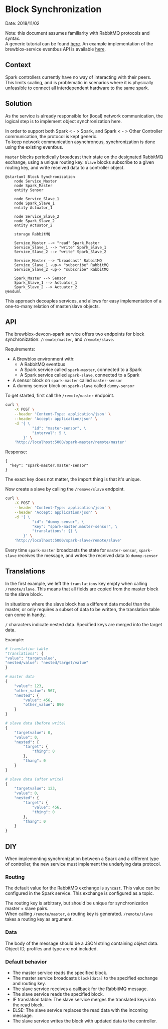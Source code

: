 # Block Synchronization
Date: 2018/11/02

Note: this document assumes familiarity with RabbitMQ protocols and syntax. <br>
A generic tutorial can be found [here][rabbitmq-tutorial]. An example implementation of the brewblox-service eventbus API is available [here][boilerplate-main].

## Context

Spark controllers currently have no way of interacting with their peers. <br>
This limits scaling, and is problematic in scenarios where it is physically unfeasible to connect all interdependent hardware to the same spark.

## Solution

As the service is already responsible for (local) network communication, the logical step is to implement object synchronization here.

In order to support both Spark < - > Spark, and Spark < - > Other Controller communication, the protocol is kept generic. <br>
To keep network communication asynchronous, synchronization is done using the existing eventbus.

`Master` blocks periodically broadcast their state on the designated RabbitMQ exchange, using a unique routing key.
`Slave` blocks subscribe to a given routing key, and write received data to a controller object.

```plantuml
@startuml Block Synchronization
    node Service_Master
    node Spark_Master
    entity Sensor

    node Service_Slave_1
    node Spark_Slave_1
    entity Actuator_1

    node Service_Slave_2
    node Spark_Slave_2
    entity Actuator_2

    storage RabbitMQ

    Service_Master --> "read" Spark_Master
    Service_Slave_1 --> "write" Spark_Slave_1
    Service_Slave_2 --> "write" Spark_Slave_2
    
    Service_Master --> "broadcast" RabbitMQ
    Service_Slave_1 -up-> "subscribe" RabbitMQ
    Service_Slave_2 -up-> "subscribe" RabbitMQ

    Spark_Master --> Sensor
    Spark_Slave_1 --> Actuator_1
    Spark_Slave_2 --> Actuator_2
@enduml
```

This approach decouples services, and allows for easy implementation of a one-to-many relation of master/slave objects.

## API

The brewblox-devcon-spark service offers two endpoints for block synchronization: `/remote/master`, and `/remote/slave`.

Requirements:
- A Brewblox environment with:
    - A RabbitMQ eventbus
    - A Spark service called `spark-master`, connected to a Spark
    - A Spark service called `spark-slave`, connected to a Spark
- A sensor block on `spark-master` called `master-sensor`
- A dummy sensor block on `spark-slave` called `dummy-sensor`


To get started, first call the `/remote/master` endpoint.

```bash
curl \
    -X POST \
    --header 'Content-Type: application/json' \
    --header 'Accept: application/json' \
    -d '{ \ 
            "id": "master-sensor", \ 
            "interval": 5 \ 
        }' \
    'http://localhost:5000/spark-master/remote/master'
```

Response: 
```
{
  "key": "spark-master.master-sensor"
}
```

The exact key does not matter, the import thing is that it's unique.

Now create a slave by calling the `/remove/slave` endpoint.

```bash
curl \
    -X POST \
    --header 'Content-Type: application/json' \
    --header 'Accept: application/json' \
    -d '{ \ 
            "id": "dummy-sensor", \ 
            "key": "spark-master.master-sensor", \ 
            "translations": {} \ 
        }' \
    'http://localhost:5000/spark-slave/remote/slave'
```

Every time `spark-master` broadcasts the state for `master-sensor`, `spark-slave` receives the message, and writes the received data to `dummy-sensor`

## Translations

In the first example, we left the `translations` key empty when calling `/remote/slave`. This means that all fields are copied from the master block to the slave block.

In situations where the slave block has a different data model than the master, or only requires a subset of data to be written, the translation table can come in handy.

`/` characters indicate nested data. Specified keys are merged into the target data.

Example:
```python
# translation table
"translations": {
"value": "targetvalue",
"nested/value": "nested/target/value"
}

# master data
{
    "value": 123,
    "other_value": 567,
    "nested": {
        "value": 456,
        "other_value": 890
    }
}

# slave data (before write)
{
    "targetvalue": 0,
    "value": 0,
    "nested": {
        "target": {
            "thing": 0
        },
        "thang": 0
    }
}

# slave data (after write)
{
    "targetvalue": 123,
    "value": 0,
    "nested": {
        "target": {
            "value": 456,
            "thing": 0
        },
        "thang": 0
    }
}
```

## DIY

When implementing synchronization between a Spark and a different type of controller, the new service must implement the underlying data protocol.

### Routing

The default value for the RabbitMQ exchange is `syncast`. This value can be configured in the Spark service. This exchange is configured as a topic.

The routing key is arbitrary, but should be unique for synchronization master + slave pairs. <br>
When calling `/remote/master`, a routing key is generated. `/remote/slave` takes a routing key as argument.

### Data

The body of the message should be a JSON string containing object data. Object ID, profiles and type are not included.

### Default behavior

- The master service reads the specified block.
- The master service broadcasts `block[data]` to the specified exchange and routing key.
- The slave service receives a callback for the RabbitMQ message.
- The slave service reads the specified block.
- IF translation table: The slave service merges the translated keys into the read block.
- ELSE: The slave service replaces the read data with the incoming message.
- The slave service writes the block with updated data to the controller.


[rabbitmq-tutorial]: https://www.rabbitmq.com/tutorials/tutorial-three-python.html
[boilerplate-main]: https://github.com/Brewblox/brewblox-boilerplate/blob/develop/YOUR_PACKAGE/__main__.py
